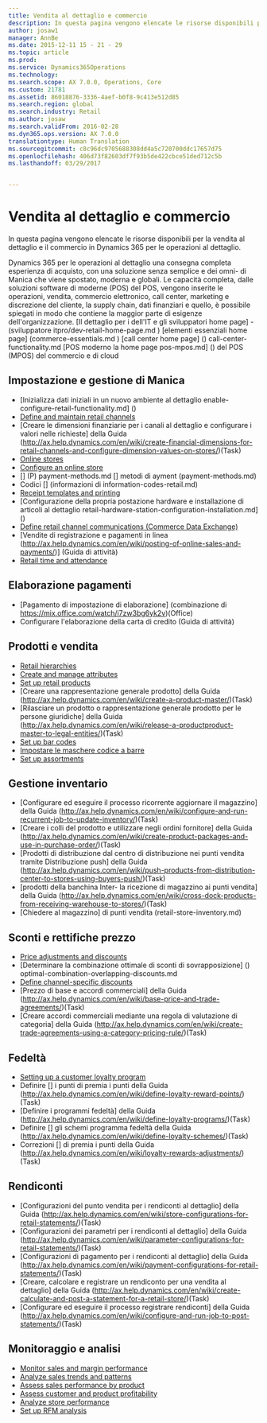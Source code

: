 ```yaml
---
title: Vendita al dettaglio e commercio
description: In questa pagina vengono elencate le risorse disponibili per la vendita al dettaglio e il commercio in Dynamics 365 per le operazioni al dettaglio.
author: josaw1
manager: AnnBe
ms.date: 2015-12-11 15 - 21 - 29
ms.topic: article
ms.prod: 
ms.service: Dynamics365Operations
ms.technology: 
ms.search.scope: AX 7.0.0, Operations, Core
ms.custom: 21781
ms.assetid: 86018876-3336-4aef-b0f8-9c413e512d85
ms.search.region: global
ms.search.industry: Retail
ms.author: josaw
ms.search.validFrom: 2016-02-28
ms.dyn365.ops.version: AX 7.0.0
translationtype: Human Translation
ms.sourcegitcommit: c8c96dc9705688308dd4a5c720700ddc17657d75
ms.openlocfilehash: 406d73f82603df7f93b5de422cbce51ded712c5b
ms.lasthandoff: 03/29/2017


---
```


# <a name="retail-and-commerce"></a>Vendita al dettaglio e commercio

In questa pagina vengono elencate le risorse disponibili per la vendita al dettaglio e il commercio in Dynamics 365 per le operazioni al dettaglio.

Dynamics 365 per le operazioni al dettaglio una consegna completa esperienza di acquisto, con una soluzione senza semplice e dei omni- di Manica che viene spostato, moderna e globali. Le capacità completa, dalle soluzioni software di moderne (POS) del POS, vengono inserite le operazioni, vendita, commercio elettronico, call center, marketing e discrezione del cliente, la supply chain, dati finanziari e quello, è possibile spiegati in modo che contiene la maggior parte di esigenze dell'organizzazione. 
[Il dettaglio per i dell'IT e gli sviluppatori home page] - (sviluppatore itpro/dev-retail-home-page.md 
) [elementi essenziali home page] (commerce-essentials.md 
) [call center home page] () call-center-functionality.md 
[POS moderno la home page pos-mpos.md] () del POS (MPOS) del commercio e di cloud

## <a name="channel-setup-and-management"></a>Impostazione e gestione di Manica
-   [Inizializza dati iniziali in un nuovo ambiente al dettaglio enable-configure-retail-functionality.md] ()
-   [Define and maintain retail channels](define-maintain-retail-channels.md)
-   [Creare le dimensioni finanziarie per i canali al dettaglio e configurare i valori nelle richieste] della Guida (http://ax.help.dynamics.com/en/wiki/create-financial-dimensions-for-retail-channels-and-configure-dimension-values-on-stores/)(Task)
-   [Online stores](online-stores.md)
-   [Configure an online store](dev-itpro/configure-online-store.md)
-   [] (P) payment-methods.md [] metodi di ayment (payment-methods.md)
-   Codici [] (informazioni di information-codes-retail.md)
-   [Receipt templates and printing](receipt-templates-printing.md)
-   [Configurazione della propria postazione hardware e installazione di articoli al dettaglio retail-hardware-station-configuration-installation.md] ()
-   [Define retail channel communications (Commerce Data Exchange)](dev-itpro/define-retail-channel-communications-cdx.md)
-   [Vendite di registrazione e pagamenti in linea (http://ax.help.dynamics.com/en/wiki/posting-of-online-sales-and-payments/)] (Guida di attività)
-   [Retail time and attendance](retail-time-attendance.md)

## <a name="payment-processing"></a>Elaborazione pagamenti
-   [Pagamento di impostazione di elaborazione] (combinazione di https://mix.office.com/watch/i7zw3bg6yk2v)(Office)
-   Configurare l'elaborazione della carta di credito (Guida di attività)

## <a name="products-and-merchandising"></a>Prodotti e vendita
-   [Retail hierarchies](retail-hierarchies.md)
-   [Create and manage attributes](create-manage-attributes.md)
-   [Set up retail products](set-up-retail-products.md)
-   [Creare una rappresentazione generale prodotto] della Guida (http://ax.help.dynamics.com/en/wiki/create-a-product-master/)(Task)
-   [Rilasciare un prodotto o rappresentazione generale prodotto per le persone giuridiche] della Guida (http://ax.help.dynamics.com/en/wiki/release-a-productproduct-master-to-legal-entities/)(Task)
-   [Set up bar codes](set-up-bar-codes.md)
-   [Impostare le maschere codice a barre](set-up-bar-code-masks.md)
-   [Set up assortments](set-up-assortments.md)

## <a name="inventory-management"></a>Gestione inventario
-   [Configurare ed eseguire il processo ricorrente aggiornare il magazzino] della Guida (http://ax.help.dynamics.com/en/wiki/configure-and-run-recurrent-job-to-update-inventory/)(Task)
-   [Creare i colli del prodotto e utilizzare negli ordini fornitore] della Guida (http://ax.help.dynamics.com/en/wiki/create-product-packages-and-use-in-purchase-order/)(Task)
-   [Prodotti di distribuzione dal centro di distribuzione nei punti vendita tramite Distribuzione push] della Guida (http://ax.help.dynamics.com/en/wiki/push-products-from-distribution-center-to-stores-using-buyers-push/)(Task)
-   [prodotti della banchina Inter- la ricezione di magazzino ai punti vendita] della Guida (http://ax.help.dynamics.com/en/wiki/cross-dock-products-from-receiving-warehouse-to-stores/)(Task)
-   [Chiedere al magazzino] di punti vendita (retail-store-inventory.md)

## <a name="discounts-and-price-adjustments"></a>Sconti e rettifiche prezzo
-   [Price adjustments and discounts](price-adjustments-discounts.md)
-   [Determinare la combinazione ottimale di sconti di sovrapposizione] () optimal-combination-overlapping-discounts.md
-   [Define channel-specific discounts](define-channel-specific-discounts.md)
-   [Prezzo di base e accordi commerciali] della Guida (http://ax.help.dynamics.com/en/wiki/base-price-and-trade-agreements/)(Task)
-   [Creare accordi commerciali mediante una regola di valutazione di categoria] della Guida (http://ax.help.dynamics.com/en/wiki/create-trade-agreements-using-a-category-pricing-rule/)(Task)

## <a name="loyalty"></a>Fedeltà
-   [Setting up a customer loyalty program](set-up-customer-loyalty-program.md)
-   Definire [] i punti di premia i punti della Guida (http://ax.help.dynamics.com/en/wiki/define-loyalty-reward-points/)(Task)
-   [Definire i programmi fedeltà] della Guida (http://ax.help.dynamics.com/en/wiki/define-loyalty-programs/)(Task)
-   Definire [] gli schemi programma fedeltà della Guida (http://ax.help.dynamics.com/en/wiki/define-loyalty-schemes/)(Task)
-   Correzioni [] di premia i punti della Guida (http://ax.help.dynamics.com/en/wiki/loyalty-rewards-adjustments/)(Task)

## <a name="statements"></a>Rendiconti
-   [Configurazioni del punto vendita per i rendiconti al dettaglio] della Guida (http://ax.help.dynamics.com/en/wiki/store-configurations-for-retail-statements/)(Task)
-   [Configurazioni dei parametri per i rendiconti al dettaglio] della Guida (http://ax.help.dynamics.com/en/wiki/parameter-configurations-for-retail-statements/)(Task)
-   [Configurazioni di pagamento per i rendiconti al dettaglio] della Guida (http://ax.help.dynamics.com/en/wiki/payment-configurations-for-retail-statements/)(Task)
-   [Creare, calcolare e registrare un rendiconto per una vendita al dettaglio] della Guida (http://ax.help.dynamics.com/en/wiki/create-calculate-and-post-a-statement-for-a-retail-store/)(Task)
-   [Configurare ed eseguire il processo registrare rendiconti] della Guida (http://ax.help.dynamics.com/en/wiki/configure-and-run-job-to-post-statements/)(Task)

## <a name="monitoring-and-analysis"></a>Monitoraggio e analisi
-   [Monitor sales and margin performance](monitor-sales-margin-performance.md)
-   [Analyze sales trends and patterns](analyze-sales-trends-patterns.md)
-   [Assess sales performance by product](sales-performance-products.md)
-   [Assess customer and product profitability](assess-customer-product-profitability.md)
-   [Analyze store performance](store-performance-information.md)
-   [Set up RFM analysis](set-up-rfm-analysis.md)


 


